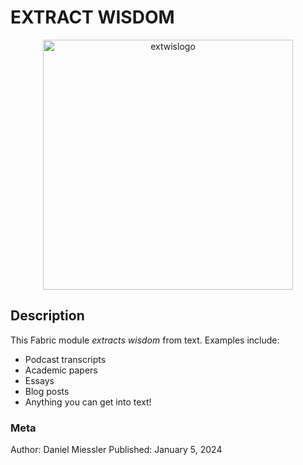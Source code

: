 # EXTRACT WISDOM

<p align="center">
<img src="https://beehiiv-images-production.s3.amazonaws.com/uploads/asset/file/2012aa7c-a939-4262-9647-7ab614e02601/extwis-logo-miessler.png?t=1704502975" alt="extwislogo" width="400" height="400"/>
</p>

## Description

This Fabric module _extracts wisdom_ from text. Examples include:

- Podcast transcripts
- Academic papers
- Essays
- Blog posts
- Anything you can get into text!

### Meta

Author: Daniel Miessler
Published: January 5, 2024
